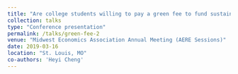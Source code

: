 ```yaml
---
title: "Are college students willing to pay a green fee to fund sustainability projects on campus per semester?"
collection: talks
type: "Conference presentation"
permalink: /talks/green-fee-2
venue: "Midwest Economics Association Annual Meeting (AERE Sessions)"
date: 2019-03-16
location: "St. Louis, MO"
co-authors: 'Heyi Cheng'
---
```


